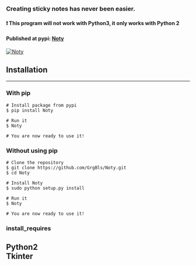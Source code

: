 ### Creating sticky notes has never been easier.

#### :heavy_exclamation_mark: This program will not work with Python3, it only works with Python 2
#### Published at pypi: [Noty](https://pypi.python.org/pypi/Noty)

<a href="https://cloud.githubusercontent.com/assets/24195309/26691723/7e450dba-46fe-11e7-890d-e641d7e46007.gif"><img src="https://cloud.githubusercontent.com/assets/24195309/26691723/7e450dba-46fe-11e7-890d-e641d7e46007.gif" title="Noty"/></a>




## Installation
---

### With pip

    # Install package from pypi
    $ pip install Noty
    
    # Run it
    $ Noty
    
    # You are now ready to use it!

### Without using pip
    
    # Clone the repository
    $ git clone https://github.com/GrgBls/Noty.git
    $ cd Noty
    
    # Install Noty
    $ sudo python setup.py install
    
    # Run it
    $ Noty
    
    # You are now ready to use it!
    


### install_requires
Python2  
Tkinter
---

